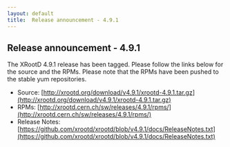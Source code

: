 ```yaml
---
layout: default
title:  Release announcement - 4.9.1
---
```


Release announcement - 4.9.1
-----------------------------

The XRootD 4.9.1 release has been tagged. Please follow the links
below for the source and the RPMs. Please note that the RPMs have been pushed
to the stable yum repositories.

 * Source: [http://xrootd.org/download/v4.9.1/xrootd-4.9.1.tar.gz](http://xrootd.org/download/v4.9.1/xrootd-4.9.1.tar.gz)
 * RPMs: [http://xrootd.cern.ch/sw/releases/4.9.1/rpms/](http://xrootd.cern.ch/sw/releases/4.9.1/rpms/)
 * Release Notes: [https://github.com/xrootd/xrootd/blob/v4.9.1/docs/ReleaseNotes.txt](https://github.com/xrootd/xrootd/blob/v4.9.1/docs/ReleaseNotes.txt)
